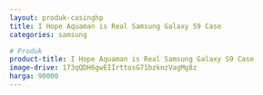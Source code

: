```yaml
---
layout: produk-casinghp
title: I Hope Aquaman is Real Samsung Galaxy S9 Case
categories: samsung

# Produk
product-title: I Hope Aquaman is Real Samsung Galaxy S9 Case
image-drive: 173qQDH6gwEIIrttosG71bzknzVagMg8z
harga: 90000
---
```


